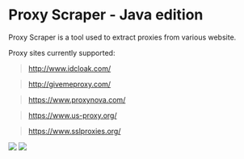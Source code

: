 # Proxy Scraper - Java edition
Proxy Scraper is a tool used to extract proxies from various website.

Proxy sites currently supported:
> http://www.idcloak.com/

> http://givemeproxy.com/

> https://www.proxynova.com/
 
> https://www.us-proxy.org/

> https://www.sslproxies.org/

 ![](http://emma.wtf/strip/ps-Java.png)
 ![](http://emma.wtf/strip/ps-Java3.png)

